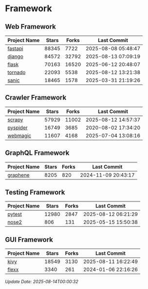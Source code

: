 # Framework

## Web Framework
| Project Name | Stars | Forks | Last Commit |
| ------------ | ----- | ----- | ----------- |
| [fastapi](https://github.com/fastapi/fastapi) | 88345 | 7722 | 2025-08-08 05:48:47 |
| [django](https://github.com/django/django) | 84572 | 32792 | 2025-08-13 07:09:19 |
| [flask](https://github.com/pallets/flask) | 70163 | 16520 | 2025-06-12 20:48:07 |
| [tornado](https://github.com/tornadoweb/tornado) | 22093 | 5538 | 2025-08-12 13:21:38 |
| [sanic](https://github.com/sanic-org/sanic) | 18465 | 1578 | 2025-03-31 21:19:26 |

## Crawler Framework
| Project Name | Stars | Forks | Last Commit |
| ------------ | ----- | ----- | ----------- |
| [scrapy](https://github.com/scrapy/scrapy) | 57929 | 11002 | 2025-08-12 14:57:37 |
| [pyspider](https://github.com/binux/pyspider) | 16749 | 3685 | 2020-08-02 17:34:20 |
| [webmagic](https://github.com/code4craft/webmagic) | 11607 | 4168 | 2025-07-04 13:08:16 |

## GraphQL Framework
| Project Name | Stars | Forks | Last Commit |
| ------------ | ----- | ----- | ----------- |
| [graphene](https://github.com/graphql-python/graphene) | 8205 | 820 | 2024-11-09 20:43:17 |

## Testing Framework
| Project Name | Stars | Forks | Last Commit |
| ------------ | ----- | ----- | ----------- |
| [pytest](https://github.com/pytest-dev/pytest) | 12980 | 2847 | 2025-08-12 06:21:29 |
| [nose2](https://github.com/nose-devs/nose2) | 806 | 131 | 2025-05-15 15:50:38 |

## GUI Framework
| Project Name | Stars | Forks | Last Commit |
| ------------ | ----- | ----- | ----------- |
| [kivy](https://github.com/kivy/kivy) | 18549 | 3130 | 2025-08-11 16:22:49 |
| [flexx](https://github.com/flexxui/flexx) | 3340 | 261 | 2024-01-06 22:16:26 |

*Update Date: 2025-08-14T00:00:32*
